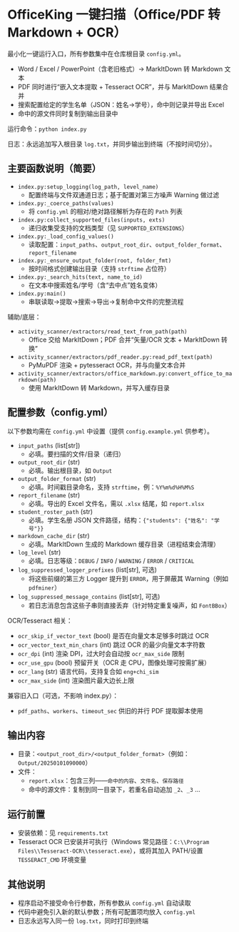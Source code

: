 # OfficeKing 一键扫描（Office/PDF 转 Markdown + OCR）

最小化一键运行入口，所有参数集中在仓库根目录 `config.yml`。

- Word / Excel / PowerPoint（含老旧格式）→ MarkItDown 转 Markdown 文本
- PDF 同时进行“嵌入文本提取 + Tesseract OCR”，并与 MarkItDown 结果合并
- 搜索配置给定的学生名单（JSON：姓名→学号），命中则记录并导出 Excel
- 命中的源文件同时复制到输出目录中

运行命令：`python index.py`

日志：永远追加写入根目录 `log.txt`，并同步输出到终端（不按时间切分）。

## 主要函数说明（简要）

- `index.py:setup_logging(log_path, level_name)`
  - 配置终端与文件双通道日志；基于配置对第三方噪声 Warning 做过滤
- `index.py:_coerce_paths(values)`
  - 将 `config.yml` 的相对/绝对路径解析为存在的 `Path` 列表
- `index.py:collect_supported_files(inputs, exts)`
  - 递归收集受支持的文档类型（见 `SUPPORTED_EXTENSIONS`）
- `index.py:_load_config_values()`
  - 读取配置：`input_paths`、`output_root_dir`、`output_folder_format`、`report_filename`
- `index.py:_ensure_output_folder(root, folder_fmt)`
  - 按时间格式创建输出目录（支持 `strftime` 占位符）
- `index.py:_search_hits(text, name_to_id)`
  - 在文本中搜索姓名/学号（含“去中点”姓名变体）
- `index.py:main()`
  - 串联读取→提取→搜索→导出→复制命中文件的完整流程

辅助/底层：
- `activity_scanner/extractors/read_text_from_path(path)`
  - Office 交给 MarkItDown；PDF 合并“矢量/OCR 文本 + MarkItDown 转换”
- `activity_scanner/extractors/pdf_reader.py:read_pdf_text(path)`
  - PyMuPDF 渲染 + pytesseract OCR，并与向量文本合并
- `activity_scanner/extractors/office_markdown.py:convert_office_to_markdown(path)`
  - 使用 MarkItDown 转 Markdown，并写入缓存目录

## 配置参数（config.yml）

以下参数均需在 `config.yml` 中设置（提供 `config.example.yml` 供参考）。

- `input_paths` (list[str])
  - 必填。要扫描的文件/目录（递归）
- `output_root_dir` (str)
  - 必填。输出根目录，如 `Output`
- `output_folder_format` (str)
  - 必填。时间戳目录命名，支持 `strftime`，例：`%Y%m%d%H%M%S`
- `report_filename` (str)
  - 必填。导出的 Excel 文件名，需以 `.xlsx` 结尾，如 `report.xlsx`
- `student_roster_path` (str)
  - 必填。学生名册 JSON 文件路径，结构：`{"students": {"姓名": "学号"}}`
- `markdown_cache_dir` (str)
  - 必填。MarkItDown 生成的 Markdown 缓存目录（进程结束会清理）
- `log_level` (str)
  - 必填。日志等级：`DEBUG` / `INFO` / `WARNING` / `ERROR` / `CRITICAL`
- `log_suppressed_logger_prefixes` (list[str], 可选)
  - 将这些前缀的第三方 Logger 提升到 `ERROR`，用于屏蔽其 Warning（例如 `pdfminer`）
- `log_suppressed_message_contains` (list[str], 可选)
  - 若日志消息包含这些子串则直接丢弃（针对特定重复噪声，如 `FontBBox`）

OCR/Tesseract 相关：
- `ocr_skip_if_vector_text` (bool) 是否在向量文本足够多时跳过 OCR
- `ocr_vector_text_min_chars` (int) 跳过 OCR 的最少向量文本字符数
- `ocr_dpi` (int) 渲染 DPI，过大时会自动按 `ocr_max_side` 限制
- `ocr_use_gpu` (bool) 预留开关（OCR 走 CPU，图像处理可按需扩展）
- `ocr_lang` (str) 语言代码，支持复合如 `eng+chi_sim`
- `ocr_max_side` (int) 渲染图片最大边长上限

兼容旧入口（可选，不影响 index.py）：
- `pdf_paths`、`workers`、`timeout_sec` 供旧的并行 PDF 提取脚本使用

## 输出内容

- 目录：`<output_root_dir>/<output_folder_format>`（例如：`Output/20250101090000`）
- 文件：
  - `report.xlsx`：包含三列——`命中的内容`、`文件名`、`保存路径`
  - 命中的源文件：复制到同一目录下，若重名自动追加 `_2`、`_3` …

## 运行前置

- 安装依赖：见 `requirements.txt`
- Tesseract OCR 已安装并可执行（Windows 常见路径：`C:\\Program Files\\Tesseract-OCR\\tesseract.exe`），或将其加入 PATH/设置 `TESSERACT_CMD` 环境变量

## 其他说明

- 程序启动不接受命令行参数，所有参数从 `config.yml` 自动读取
- 代码中避免引入新的默认参数；所有可配置项均放入 `config.yml`
- 日志永远写入同一份 `log.txt`，同时打印到终端

